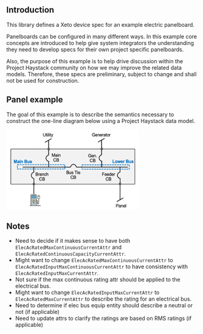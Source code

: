## Introduction

This library defines a Xeto device spec for an example electric panelboard.

Panelboards can be configured in many different ways.  In this example core concepts are introduced to help give system integrators the understanding they need to develop specs for their own project specific panelboards.

Also, the purpose of this example is to help drive discussion within the Project Haystack community on how we may improve the related data models.  Therefore, these specs are preliminary, subject to change and shall not be used for construction.

## Panel example

The goal of this example is to describe the semantics necessary to construct the one-line diagram below using a Project Haystack data model.

<img src="panel.png" width="350" height="210" />

## Notes

 * Need to decide if it makes sense to have both `ElecAcRatedMaxContinuousCurrentAttr` and `ElecAcRatedContinuousCapacityCurrentAttr`.
 * Might want to change `ElecAcRatedMaxContinuousCurrentAttr` to `ElecAcRatedInputMaxContinuousCurrentAttr` to have consistency with `ElecAcRatedInputMaxCurrentAttr`.
 * Not sure if the max continuous rating attr should be applied to the electrical bus.
 * Might want to change `ElecAcRatedInputMaxCurrentAttr` to `ElecAcRatedMaxCurrentAttr` to describe the rating for an electrical bus.
 * Need to determine if elec bus equip entity should describe a neutral or not (if applicable)
 * Need to update attrs to clarify the ratings are based on RMS ratings (if applicable)
